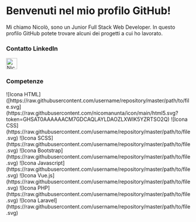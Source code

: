<head>
  <!-- Altri tag head -->
  <link rel="stylesheet" href="[https://cdnjs.cloudflare.com/ajax/libs/font-awesome/6.5.2/css/all.min.css](https://cdnjs.cloudflare.com/ajax/libs/font-awesome/6.5.2/css/all.min.css)">
</head>

# Benvenuti nel mio profilo GitHub!

Mi chiamo Nicolò, sono un Junior Full Stack Web Developer. In questo profilo GitHub potete trovare alcuni dei progetti a cui ho lavorato.

<div>
  <h3>Contatto LinkedIn</h3>
  <span>
    <a style="text-decoration:none" href="https://www.linkedin.com/in/nicol%C3%B2-manunta-5203332ba/">
      <img align="center" alt="Nicolò Manunta LinkedIn" width="30px" src="https://github.com/adityakamath16/adityakamath16/blob/master/images/connect_with_me_images/linkedin.svg" />
    </a>
  </span>
</div>
 <h3>Competenze</h3>
![Icona HTML]([https://raw.githubusercontent.com/username/repository/master/path/to/file.svg](https://raw.githubusercontent.com/nicomanunta/icon/main/html5.svg?token=GHSAT0AAAAAACM7GDCAQLAYLDAOZLXWIK5YZRTSO2Q)
![Icona CSS](https://raw.githubusercontent.com/username/repository/master/path/to/file.svg)
![Icona SCSS](https://raw.githubusercontent.com/username/repository/master/path/to/file.svg)
![Icona Bootstrap](https://raw.githubusercontent.com/username/repository/master/path/to/file.svg)
![Icona Javascript](https://raw.githubusercontent.com/username/repository/master/path/to/file.svg)
![Icona Vue.js](https://raw.githubusercontent.com/username/repository/master/path/to/file.svg)
![Icona PHP](https://raw.githubusercontent.com/username/repository/master/path/to/file.svg)
![Icona Laravel](https://raw.githubusercontent.com/username/repository/master/path/to/file.svg)


